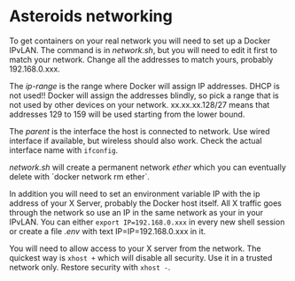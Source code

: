 # Asteroids networking

To get containers on your real network you will need to set up a Docker IPvLAN. The command is in *network.sh*, but you will need to edit it first to match your network. Change all the addresses to match yours, probably 192.168.0.xxx.

The *ip-range* is the range where Docker will assign IP addresses. DHCP is not used!! Docker will assign the addresses blindly, so pick a range that is not used by other devices on your network. xx.xx.xx.128/27 means that addresses 129 to 159 will be used starting from the lower bound.

The *parent* is the interface the host is connected to network. Use wired interface if available, but wireless should also work. Check the actual interface name with `ifconfig`.

*network.sh* will create a permanent network *ether* which you can eventually delete with ´docker network rm ether`.

In addition you will need to set an environment variable IP with the ip address of your X Server, probably the Docker host itself. All X traffic goes through the network so use an IP in the same network as your in your IPvLAN. You can either `export IP=192.168.0.xxx` in every new shell session or create a file *.env* with text IP=IP=192.168.0.xxx in it.

You will need to allow access to your X server from the network. The quickest way is `xhost +` which will disable all security. Use it in a trusted network only. Restore security with `xhost -`.
